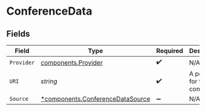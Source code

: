 # ConferenceData


## Fields

| Field                                                                               | Type                                                                                | Required                                                                            | Description                                                                         |
| ----------------------------------------------------------------------------------- | ----------------------------------------------------------------------------------- | ----------------------------------------------------------------------------------- | ----------------------------------------------------------------------------------- |
| `Provider`                                                                          | [components.Provider](../../models/components/provider.md)                          | :heavy_check_mark:                                                                  | N/A                                                                                 |
| `URI`                                                                               | *string*                                                                            | :heavy_check_mark:                                                                  | A permalink for the conference.                                                     |
| `Source`                                                                            | [*components.ConferenceDataSource](../../models/components/conferencedatasource.md) | :heavy_minus_sign:                                                                  | N/A                                                                                 |